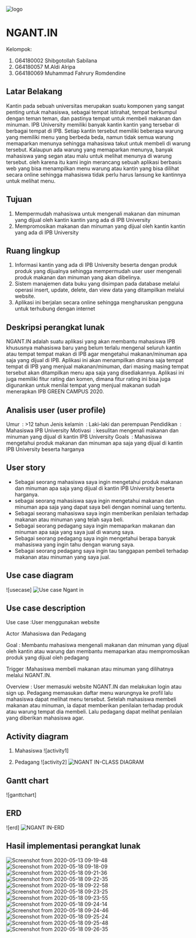 ![logo](https://user-images.githubusercontent.com/45058486/82168018-c8aefd00-98e7-11ea-89e4-ad3a5a4ed5bd.png)
# NGANT.IN
Kelompok:
1. G64180002 Shibgotollah Sabilana &ensp; 
2. G64180057 M.Aldi Alripa &ensp; 
3. G64180069 Muhammad Fahrury Romdendine &ensp; 

## Latar Belakang

Kantin pada sebuah universitas merupakan suatu komponen yang sangat penting untuk mahasiswa, sebagai tempat istirahat, 
tempat berkumpul dengan teman teman, dan pastinya tempat untuk membeli makanan dan minuman. 
IPB University memiliki banyak kantin kantin yang tersebar di berbagai tempat di IPB. Setiap kantin tersebut memiliki beberapa warung yang
memiliki menu yang berbeda beda, namun tidak semua warung memaparkan menunya sehingga mahasiswa takut untuk membeli di warung tersebut. 
Kalaupun ada warung yang memaparkan menunya, banyak mahasiswa yang segan atau malu untuk melihat menunya di warung tersebut.
oleh karena itu kami ingin merancang sebuah aplikasi berbasis web yang bisa menampilkan menu warung atau kantin yang bisa dilihat
secara online sehingga mahasiswa tidak perlu harus lansung ke kantinnya untuk melihat menu. 

## Tujuan

1. Mempermudah mahasiswa untuk mengenali makanan dan minuman yang dijual oleh kantin kantin yang ada di IPB University
2. Mempromosikan makanan dan minuman yang dijual oleh kantin kantin yang ada di IPB University

## Ruang lingkup

1. Informasi kantin yang ada di IPB University beserta dengan produk produk yang dijualnya sehingga mempermudah user user mengenali produk makanan dan minuman yang akan dibelinya.
2. Sistem manajemen data buku yang disimpan pada database melalui operasi insert, update, delete, dan view data yang ditampilkan melalui website.
3. Aplikasi ini berjalan secara online sehingga mengharuskan pengguna untuk terhubung dengan internet

##  Deskripsi perangkat lunak

NGANT.IN adalah suatu aplikasi yang akan membantu mahasiswa IPB khususnya mahasiswa baru yang belum terlalu mengenal 
seluruh kantin atau tempat tempat makan di IPB agar mengetahui makanan/minuman apa saja yang dijual di IPB. 
Aplikasi ini akan menampilkan dimana saja tempat tempat di IPB yang menjual makanan/minuman, dari masing masing tempat 
tersebut akan ditampilkan menu apa saja yang disediakannya. Aplikasi ini juga memiliki fitur rating dan komen, dimana 
fitur rating ini bisa juga digunankan untuk menilai tempat yang menjual makanan sudah menerapkan IPB GREEN CAMPUS 2020.

##  Analisis user (user profile)

Umur&ensp;: >12 tahun
Jenis kelamin&ensp;: Laki-laki dan perempuan
Pendidikan&ensp;: Mahasiswa IPB University
Motivasi&ensp;: kesulitan mengenali makanan dan minuman yang dijual di kantin IPB University
Goals&ensp;: Mahasiswa mengetahui produk makanan dan minuman apa saja yang dijual di kantin IPB University beserta harganya

##  User story
- Sebagai seorang mahasiswa saya ingin mengetahui produk makanan dan minuman apa saja yang dijual di kantin IPB University beserta harganya.
- sebagai seorang mahasiswa saya ingin mengetahui makanan dan minuman apa saja yang dapat saya beli dengan nominal uang tertentu.
- Sebagai seorang mahasiswa saya ingin memberikan penilaian terhadap makanan atau minuman yang telah saya beli.
- Sebagai seorang pedagang saya ingin memaparkan makanan dan minuman apa saja yang saya jual di warung saya.
- Sebagai seorang pedagang saya ingin mengetahui berapa banyak mahasiswa yang ingin tahu dengan warung saya.
- Sebagai seorang pedagang saya ingin tau tanggapan pembeli terhadap makanan atau minuman yang saya jual.

##  Use case diagram

![usecase]
![Use case Ngant in](https://user-images.githubusercontent.com/47111148/82176414-dfae1900-9900-11ea-88ec-282224bb4f7e.png)

##  Use case description

Use case	:User menggunakan website

Actor		  :Mahasiswa dan Pedagang

Goal		  :
Membantu mahasiswa mengenali makanan dan minuman yang dijual oleh kantin atau warung dan
membantu memaparkan atau mempromosikan produk yang dijual oleh pedagang

Trigger	  :Mahasiswa membeli makanan atau minuman yang dilihatnya melalui NGANT.IN. 

Overview	:
User memasuki website NGANT.IN dan melakukan login atau sign up. 
Pedagang memasukan daftar menu warungnya ke profil lalu mahasiswa dapat melihat menu tersebut.
Setelah mahasiswa membeli makanan atau minuman, ia dapat memberikan penilaian terhadap produk atau warung tempat dia membeli.
Lalu pedagang dapat melihat penilaian yang diberikan mahasiswa agar.

##  Activity diagram

1. Mahasiswa
![activity1]

2. Pedagang
![activity2]
![NGANT IN-CLASS DIAGRAM](https://user-images.githubusercontent.com/47111148/82176418-e177dc80-9900-11ea-9579-a200d5a4d1a2.png)

##  Gantt chart

![ganttchart]

##  ERD

![erd]
![NGANT IN-ERD](https://user-images.githubusercontent.com/47111148/82176422-e341a000-9900-11ea-9b7d-5144fae79b58.png)

##  Hasil implementasi perangkat lunak
![Screenshot from 2020-05-13 09-19-48](https://user-images.githubusercontent.com/45058486/82168780-cf3e7400-98e9-11ea-8433-bebff2f9bba3.png)
![Screenshot from 2020-05-18 09-18-09](https://user-images.githubusercontent.com/45058486/82168805-d796af00-98e9-11ea-915d-89980f0403f2.png)
![Screenshot from 2020-05-18 09-21-36](https://user-images.githubusercontent.com/45058486/82168808-d9f90900-98e9-11ea-9cda-f6324488ef19.png)
![Screenshot from 2020-05-18 09-22-35](https://user-images.githubusercontent.com/45058486/82168815-dbc2cc80-98e9-11ea-922b-6153be96e119.png)
![Screenshot from 2020-05-18 09-22-58](https://user-images.githubusercontent.com/45058486/82168819-de252680-98e9-11ea-8211-7ddd48f3f63b.png)
![Screenshot from 2020-05-18 09-23-25](https://user-images.githubusercontent.com/45058486/82168822-e1201700-98e9-11ea-8622-ffa04fd862ec.png)
![Screenshot from 2020-05-18 09-23-55](https://user-images.githubusercontent.com/45058486/82168826-e2e9da80-98e9-11ea-8bbf-cb812d4f7a93.png)
![Screenshot from 2020-05-18 09-24-14](https://user-images.githubusercontent.com/45058486/82168829-e4b39e00-98e9-11ea-872e-4c53d67fcd15.png)
![Screenshot from 2020-05-18 09-24-46](https://user-images.githubusercontent.com/45058486/82168833-e715f800-98e9-11ea-850a-c1fa3ad3f6ca.png)
![Screenshot from 2020-05-18 09-25-24](https://user-images.githubusercontent.com/45058486/82168836-e9785200-98e9-11ea-95be-8d3bbc7be8d3.png)
![Screenshot from 2020-05-18 09-25-48](https://user-images.githubusercontent.com/45058486/82168840-eb421580-98e9-11ea-9fee-7bb2723f8062.png)
![Screenshot from 2020-05-18 09-26-35](https://user-images.githubusercontent.com/45058486/82168845-eda46f80-98e9-11ea-97db-ffa4598d9bef.png)
